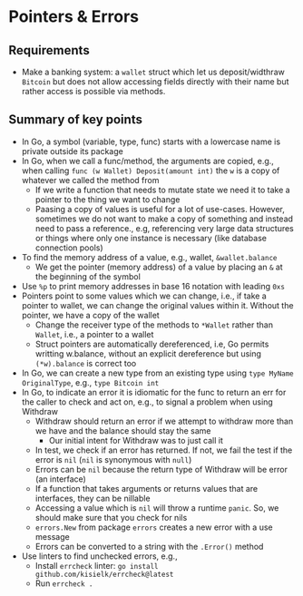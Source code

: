 # Pointers & Errors 

## Requirements

* Make a banking system: a `wallet` struct which let us deposit/widthraw `Bitcoin` but does not allow accessing fields directly with their name but rather access is possible via methods.

## Summary of key points

* In Go, a symbol (variable, type, func) starts with a lowercase name is private outside its package
* In Go, when we call a func/method, the arguments are copied, e.g., when calling `func (w Wallet) Deposit(amount int)` the `w` is a copy of whatever we called the method from
    * If we write a function that needs to mutate state we need it to take a pointer to the thing we want to change
    * Paasing a copy of values is useful for a lot of use-cases. However, sometimes we do not want to make a copy of something and instead need to pass a reference., e.g, referencing very large data structures or things where only one instance is necessary (like database connection pools)
* To find the memory address of a value, e.g., wallet, `&wallet.balance`
    * We get the pointer (memory address) of a value by placing an `&` at the beginning of the symbol
* Use `%p` to print memory addresses in base 16 notation with leading `0xs` 
*  Pointers point to some values which we can change, i.e., if take a pointer to wallet, we can change the original values within it. Without the pointer, we have a copy of the wallet
    * Change the receiver type of the methods to `*Wallet` rather than `Wallet`, i.e., a pointer to a wallet
    * Struct pointers are automatically dereferenced, i.e, Go permits writting w.balance, without an explicit dereference but using `(*w).balance` is correct too
* In Go, we can create a new type from an existing type using `type MyName OriginalType`, e.g., `type Bitcoin int`
* In Go, to indicate an error it is idiomatic for the func to return an err for the caller to check and act on, e.g., to signal a problem when using Withdraw
    * Withdraw should return an error if we attempt to withdraw more than we have and the balance should stay the same
        * Our initial intent for Withdraw was to just call it
    * In test, we check if an error has returned. If not, we fail the test if the error is `nil` (`nil` is synonymous with `null`)
    * Errors can be `nil` because the return type of Withdraw will be error (an interface)
    * If a function that takes arguments or returns values that are interfaces, they can be nillable
    * Accessing a value which is `nil` will throw a runtime `panic`. So, we should make sure that you check for nils
    * `errors.New` from package `errors` creates a new error with a use message
    * Errors can be converted to a string with the `.Error()` method
* Use linters to find unchecked errors, e.g., 
    * Install `errcheck` linter: `go install github.com/kisielk/errcheck@latest`
    * Run `errcheck .`